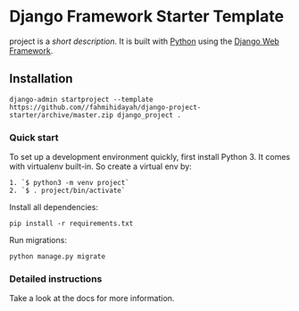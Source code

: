 

# Django Framework Starter Template

project is a _short description_. It is built with [Python][0] using the [Django Web Framework][1].

## Installation
    django-admin startproject --template https://github.com//fahmihidayah/django-project-starter/archive/master.zip django_project .
### Quick start

To set up a development environment quickly, first install Python 3. It
comes with virtualenv built-in. So create a virtual env by:

    1. `$ python3 -m venv project`
    2. `$ . project/bin/activate`

Install all dependencies:

    pip install -r requirements.txt

Run migrations:

    python manage.py migrate

### Detailed instructions

Take a look at the docs for more information.

[0]: https://www.python.org/
[1]: https://www.djangoproject.com/
